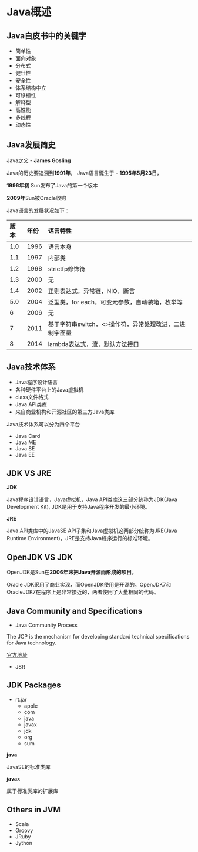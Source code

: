 # Java概述

## Java白皮书中的关键字

- 简单性
- 面向对象
- 分布式
- 健壮性
- 安全性
- 体系结构中立
- 可移植性
- 解释型
- 高性能
- 多线程
- 动态性

## Java发展简史

Java之父 - **James Gosling**

Java的历史要追溯到**1991年**， Java语言诞生于 - **1995年5月23日**，

**1996年初** Sun发布了Java的第一个版本

**2009年**Sun被Oracle收购

Java语言的发展状况如下：

| 版本 | 年份 | 语言特性 |
| :---- | :----- | :---- |
| 1.0 | 1996 | 语言本身 |
| 1.1 | 1997 | 内部类 |
| 1.2 | 1998 | strictfp修饰符 |
| 1.3 | 2000 | 无 |
| 1.4 | 2002 | 正则表达式，异常链，NIO，断言 |
| 5.0 | 2004 | 泛型类，for each，可变元参数，自动装箱，枚举等 |
| 6 | 2006 | 无 |
| 7 | 2011 | 基于字符串switch，<>操作符，异常处理改进，二进制字面量 |
| 8 | 2014 | lambda表达式，流，默认方法接口 |

## Java技术体系

- Java程序设计语言
- 各种硬件平台上的Java虚拟机
- class文件格式
- Java API类库
- 来自商业机构和开源社区的第三方Java类库

Java技术体系可以分为四个平台

- Java Card
- Java ME
- Java SE
- Java EE

## JDK VS JRE

**JDK**

Java程序设计语言，Java虚拟机，Java API类库这三部分统称为JDK(Java Development Kit), JDK是用于支持Java程序开发的最小环境。

**JRE**

Java API类库中的JavaSE API子集和Java虚拟机这两部分统称为JRE(Java Runtime Environment)，JRE是支持Java程序运行的标准环境。

## OpenJDK VS JDK

OpenJDK是Sun在**2006年末把Java开源而形成的项目**。

Oracle JDK采用了商业实现，而OpenJDK使用是开源的。OpenJDK7和OracleJDK7在程序上是非常接近的，两者使用了大量相同的代码。

## Java Community and Specifications 

- Java Community Process

The JCP is the mechanism for developing standard technical specifications for Java technology.

[官方地址](https://www.jcp.org/en/home/index)

- JSR 

## JDK Packages

- rt.jar
  - apple
  - com
  - java
  - javax
  - jdk
  - org
  - sum

**java**

JavaSE的标准类库

**javax**

属于标准类库的扩展库

## Others in JVM

- Scala
- Groovy
- JRuby
- Jython


